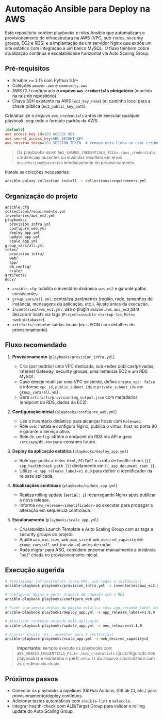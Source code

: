 # Automação Ansible para Deploy na AWS

Este repositório contém playbooks e roles Ansible que automatizam o provisionamento de infraestrutura na AWS (VPC, sub-redes, security groups, EC2 e RDS) e a implantação de um servidor Nginx que expõe um site estático com integração a um banco MySQL. O fluxo também cobre atualização contínua e escalabilidade horizontal via Auto Scaling Group.

## Pré-requisitos
- Ansible >= 2.15 com Python 3.9+
- Coleções `amazon.aws` e `community.aws`
- AWS CLI configurado **e arquivo `aws_credentials` obrigatório** (mantido na raiz do repositório)
- Chave SSH existente na AWS (`ec2_key_name`) ou caminho local para a chave pública (`ec2_public_key_path`)

Crie/atualize o arquivo `aws_credentials` antes de executar qualquer playbook, seguindo o formato padrão da AWS:

```ini
[default]
aws_access_key_id=SEU_ACCESS_KEY
aws_secret_access_key=SEU_SECRET_KEY
aws_session_token=SEU_SESSION_TOKEN  # remova esta linha se usar credenciais permanentes
```

> Os playbooks usam `AWS_SHARED_CREDENTIALS_FILE=./aws_credentials`; credenciais ausentes ou inválidas resultam em erros `UnauthorizedOperation` imediatamente no provisionamento.

Instale as coleções necessárias:

```bash
ansible-galaxy collection install -r collections/requirements.yml
```

## Organização do projeto
```
ansible.cfg
collections/requirements.yml
inventories/aws_ec2.yml
playbooks/
  provision_infra.yml
  configure_web.yml
  deploy_app.yml
  update_app.yml
  scale_app.yml
group_vars/all.yml
roles/
  provision_infra/
  web/
  app/
  db_config/
  scale/
artifacts/
docs/
```

- `ansible.cfg`: habilita o inventário dinâmico `aws_ec2` e garante paths consistentes.
- `group_vars/all.yml`: centraliza parâmetros (região, rede, tamanhos de instância, mensagens da aplicação, etc.). Ajuste antes da execução.
- `inventories/aws_ec2.yml`: usa o plugin `amazon.aws.aws_ec2` para descobrir hosts via tags (`Project=ansible-startup-lab`, `Role=<web|database>`).
- `artifacts/`: recebe saídas locais (ex.: JSON com detalhes do provisionamento).

## Fluxo recomendado
1. **Provisionamento** (`playbooks/provision_infra.yml`)
   - Cria (por padrão) uma VPC dedicada, sub-redes públicas/privadas, Internet Gateway, security groups, uma instância EC2 e um RDS MySQL.
   - Caso deseje reutilizar uma VPC existente, defina `create_vpc: false` e informe `vpc_id`, `public_subnet_ids` e `private_subnet_ids` em `group_vars/all.yml`.
   - Gera `artifacts/provisioning_output.json` com metadados (endpoint do RDS, dados da EC2).

2. **Configuração inicial** (`playbooks/configure_web.yml`)
   - Usa o inventário dinâmico para alcançar hosts com `Role=web`.
   - Role `web`: instala e configura Nginx, publica o virtual host na porta 80 e garante o serviço ativo.
   - Role `db_config`: obtém o endpoint do RDS via API e gera `/etc/app/db.env` para consumo futuro.

3. **Deploy da aplicação estática** (`playbooks/deploy_app.yml`)
   - Role `app`: publica `index.html`, `RELEASE` e a rota de health-check (`{{ app_healthcheck_path }}`) diretamente em `{{ app_document_root }}`.
   - Utilize `-e app_release_label=v1.0.0` para definir o identificador da release aplicada.

4. **Atualizações contínuas** (`playbooks/update_app.yml`)
   - Realiza rolling update (`serial: 1`) recarregando Nginx após publicar a nova release.
   - Informe `new_release=<identificador>` ao executar para propagar a alteração em sequência controlada.

5. **Escalonamento** (`playbooks/scale_app.yml`)
   - Cria/atualiza Launch Template e Auto Scaling Group com as tags e security groups do projeto.
   - Ajuste `web_min_size`, `web_max_size` e `web_desired_capacity` em `group_vars/all.yml` (ou via `-e`) antes de rodar.
   - Após migrar para ASG, considere encerrar manualmente a instância "pet" criada no provisionamento inicial.

## Execução sugerida
```bash
# Provisionar infraestrutura (cria VPC, sub-redes e instâncias)
ansible-playbook playbooks/provision_infra.yml -i inventories/aws_ec2.yml

# Configurar Nginx e gerar arquivo de conexão com o RDS
ansible-playbook playbooks/configure_web.yml

# Fazer o primeiro deploy da página estática (usa app_release_label atual)
ansible-playbook playbooks/deploy_app.yml -e app_release_label=v1.0.0

# Atualizar conteúdo exibido pela aplicação
ansible-playbook playbooks/update_app.yml -e new_release=v1.1.0

# Ajustar escala (ex.: aumentar para 2 instâncias)
ansible-playbook playbooks/scale_app.yml -e web_desired_capacity=2
```

> **Importante:** sempre execute os playbooks com `AWS_SHARED_CREDENTIALS_FILE=./aws_credentials` (já configurado nos playbooks) e mantenha o perfil `default` do arquivo sincronizado com as credenciais atuais.

## Próximos passos
- Conectar os playbooks a pipelines (GitHub Actions, GitLab CI, etc.) para provisionamento/deploy contínuos.
- Adicionar testes automáticos com `ansible-lint` e `molecule`.
- Integrar health-check com ALB/Target Group para validar o rolling update do Auto Scaling Group.
